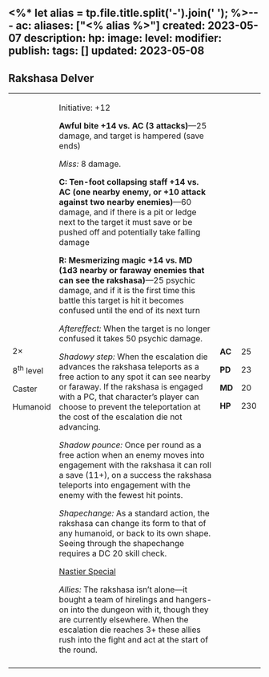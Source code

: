 <%* let alias = tp.file.title.split('-').join(' '); %>---
ac: 
aliases: ["<% alias %>"]
created: 2023-05-07
description: 
hp: 
image: 
level: 
modifier: 
publish: 
tags: []
updated: 2023-05-08
---

## Rakshasa Delver

<table>
<colgroup>
<col style="width: 16%" />
<col style="width: 71%" />
<col style="width: 5%" />
<col style="width: 6%" />
</colgroup>
<tbody>
<tr class="odd">
<td><p>2×</p>
<p>8<sup>th</sup> level</p>
<p>Caster</p>
<p>Humanoid</p></td>
<td><p>Initiative: +12</p>
<p><strong>Awful bite +14 vs. AC (3 attacks)</strong>—25 damage, and
target is hampered (save ends)</p>
<p><em>Miss:</em> 8 damage.</p>
<p><strong>C: Ten-foot collapsing staff +14 vs. AC (one nearby enemy, or
+10 attack against two nearby enemies)</strong>—60 damage, and if there
is a pit or ledge next to the target it must save or be pushed off and
potentially take falling damage</p>
<p><strong>R: Mesmerizing magic +14 vs. MD (1d3 nearby or faraway
enemies that can see the rakshasa)</strong>—25 psychic damage, and if it
is the first time this battle this target is hit it becomes confused
until the end of its next turn</p>
<p><em>Aftereffect:</em> When the target is no longer confused it takes
50 psychic damage.</p>
<p><em>Shadowy step:</em> When the escalation die advances the rakshasa
teleports as a free action to any spot it can see nearby or faraway. If
the rakshasa is engaged with a PC, that character’s player can choose to
prevent the teleportation at the cost of the escalation die not
advancing.</p>
<p><em>Shadow pounce:</em> Once per round as a free action when an enemy
moves into engagement with the rakshasa it can roll a save (11+), on a
success the rakshasa teleports into engagement with the enemy with the
fewest hit points.</p>
<p><em>Shapechange:</em> As a standard action, the rakshasa can change
its form to that of any humanoid, or back to its own shape. Seeing
through the shapechange requires a DC 20 skill check.</p>
<p><u>Nastier Special</u></p>
<p><em>Allies:</em> The rakshasa isn’t alone—it bought a team of
hirelings and hangers-on into the dungeon with it, though they are
currently elsewhere. When the escalation die reaches 3+ these allies
rush into the fight and act at the start of the round.</p></td>
<td><p><strong>AC</strong></p>
<p><strong>PD</strong></p>
<p><strong>MD</strong></p>
<p><strong>HP</strong></p></td>
<td><p>25</p>
<p>23</p>
<p>20</p>
<p>230</p></td>
</tr>
<tr class="even">
<td></td>
<td></td>
<td></td>
<td></td>
</tr>
</tbody>
</table>
